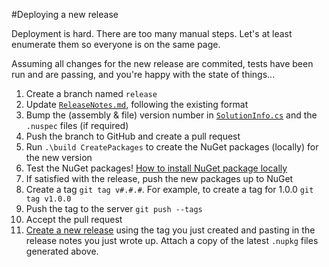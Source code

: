 #Deploying a new release

Deployment is hard. There are too many manual steps. Let's at least enumerate 
them so everyone is on the same page.

Assuming all changes for the new release are commited, tests have been run and
are passing, and you're happy with the state of things...

1. Create a branch named `release`
2. Update [`ReleaseNotes.md`](ReleaseNotes.md), following the existing format
3. Bump the (assembly & file) version number in [`SolutionInfo.cs`](SolutionInfo.cs) and the `.nuspec` files (if required)
4. Push the branch to GitHub and create a pull request
5. Run `.\build CreatePackages` to create the NuGet packages (locally) for the new version
6. Test the NuGet packages! [How to install NuGet package locally](http://stackoverflow.com/questions/10240029/how-to-install-a-nuget-package-nupkg-file-locally)
7. If satisfied with the release, push the new packages up to NuGet
8. Create a tag `git tag v#.#.#`. For example, to create a tag for 1.0.0 `git tag v1.0.0`
9. Push the tag to the server `git push --tags`
10. Accept the pull request
11. [Create a new release](https://help.github.com/articles/creating-releases) using the tag
you just created and pasting in the release notes you just wrote up. Attach a copy of the latest `.nupkg` files generated above.
